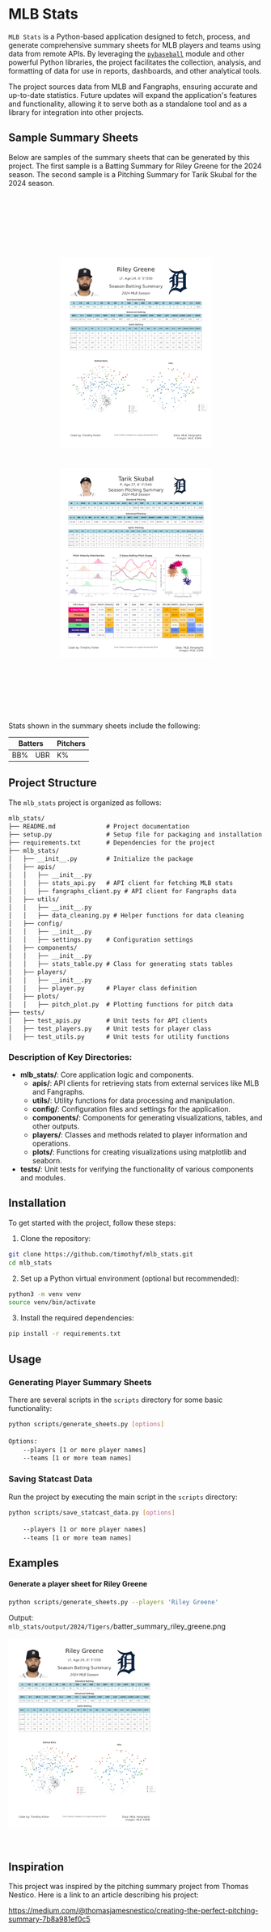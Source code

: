 

# MLB Stats

`MLB Stats` is a Python-based application designed to fetch, process, and generate comprehensive summary sheets for MLB players and teams using data from remote APIs. By leveraging the [`pybaseball`](https://github.com/jldbc/pybaseball) module and other powerful Python libraries, the project facilitates the collection, analysis, and formatting of data for use in reports, dashboards, and other analytical tools.

The project sources data from MLB and Fangraphs, ensuring accurate and up-to-date statistics. Future updates will expand the application's features and functionality, allowing it to serve both as a standalone tool and as a library for integration into other projects.


## Sample Summary Sheets
Below are samples of the summary sheets that can be generated by this project. The first sample is a Batting Summary for Riley Greene for the 2024 season. The second sample is a Pitching Summary for Tarik Skubal for the 2024 season.

<div id="user-content-toc">
  <summary>
<h1 align="center" style="padding:100px">
<img src="docs/images/batter_summary_riley_greene.png?sanitize=true" alt="Riley Greene Batter Sheet" width="300" />
&nbsp;&nbsp;&nbsp;&nbsp;&nbsp;&nbsp;&nbsp;&nbsp;&nbsp;&nbsp;&nbsp;&nbsp;&nbsp;&nbsp;&nbsp;&nbsp;
<img src="docs/images/pitcher_summary_tarik_skubal.png?sanitize=true" alt="Tarik Skubal Pitcher Sheet" width="300"/>
</h1>
  </summary>

Stats shown in the summary sheets include the following:
<table>
<thead>
  <th colspan=2>Batters</th>
  <th>Pitchers</th>
</thead>
<tr>
  <td>BB%</td>
  <td>UBR</td>
  <td>K%</td>
</tr>
  
</table>


</div>

## Project Structure

The `mlb_stats` project is organized as follows:

```
mlb_stats/
├── README.md              # Project documentation
├── setup.py               # Setup file for packaging and installation
├── requirements.txt       # Dependencies for the project
├── mlb_stats/
│   ├── __init__.py        # Initialize the package
│   ├── apis/
│   │   ├── __init__.py
│   │   ├── stats_api.py   # API client for fetching MLB stats
│   │   ├── fangraphs_client.py # API client for Fangraphs data
│   ├── utils/
│   │   ├── __init__.py
│   │   ├── data_cleaning.py # Helper functions for data cleaning
│   ├── config/
│   │   ├── __init__.py
│   │   ├── settings.py    # Configuration settings
│   ├── components/
│   │   ├── __init__.py
│   │   ├── stats_table.py # Class for generating stats tables
│   ├── players/
│   │   ├── __init__.py
│   │   ├── player.py      # Player class definition
│   ├── plots/
│   │   ├── pitch_plot.py  # Plotting functions for pitch data
├── tests/
│   ├── test_apis.py       # Unit tests for API clients
│   ├── test_players.py    # Unit tests for player class
│   ├── test_utils.py      # Unit tests for utility functions
```

### Description of Key Directories:
- **mlb_stats/**: Core application logic and components.
  - **apis/**: API clients for retrieving stats from external services like MLB and Fangraphs.
  - **utils/**: Utility functions for data processing and manipulation.
  - **config/**: Configuration files and settings for the application.
  - **components/**: Components for generating visualizations, tables, and other outputs.
  - **players/**: Classes and methods related to player information and operations.
  - **plots/**: Functions for creating visualizations using matplotlib and seaborn.
- **tests/**: Unit tests for verifying the functionality of various components and modules.  
  

## Installation


To get started with the project, follow these steps:

1. Clone the repository:

```bash
git clone https://github.com/timothyf/mlb_stats.git
cd mlb_stats
```

2. Set up a Python virtual environment (optional but recommended):
```bash
python3 -m venv venv
source venv/bin/activate
```

3. Install the required dependencies:

```bash
pip install -r requirements.txt
```

## Usage

### Generating Player Summary Sheets
There are several scripts in the `scripts` directory for some basic functionality:
```bash
python scripts/generate_sheets.py [options]

Options:
    --players [1 or more player names]
    --teams [1 or more team names]
```

### Saving Statcast Data
Run the project by executing the main script in the `scripts` directory:
```bash
python scripts/save_statcast_data.py [options]

    --players [1 or more player names]
    --teams [1 or more team names]
```

## Examples
#### Generate a player sheet for Riley Greene
```bash
python scripts/generate_sheets.py --players 'Riley Greene'
```
Output:<br/>
`mlb_stats/output/2024/Tigers/`batter_summary_riley_greene.png<br/><br/>
<img src="docs/images/batter_summary_riley_greene.png?sanitize=true" alt="Riley Greene Batter Sheet" width="300" />

<br/>

## Inspiration

This project was inspired by the pitching summary project from Thomas Nestico. Here is a link to an article describing his project:

https://medium.com/@thomasjamesnestico/creating-the-perfect-pitching-summary-7b8a981ef0c5
